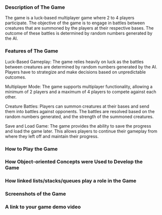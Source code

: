 ### Description of The Game

The game is a luck-based multiplayer game where 2 to 4 players participate. The objective of the game is to engage in battles between creatures that are summoned by the players at their respective bases. The outcome of these battles is determined by random numbers generated by the AI.

### Features of The Game

Luck-Based Gameplay: The game relies heavily on luck as the battles between creatures are determined by random numbers generated by the AI. Players have to strategize and make decisions based on unpredictable outcomes.

Multiplayer Mode: The game supports multiplayer functionality, allowing a minimum of 2 players and a maximum of 4 players to compete against each other.

Creature Battles: Players can summon creatures at their bases and send them into battles against opponents. The battles are resolved based on the random numbers generated, and the strength of the summoned creatures.

Save and Load Game: The game provides the ability to save the progress and load the game later. This allows players to continue their gameplay from where they left off and maintain their progress.

### How to Play the Game

### How Object-oriented Concepts were Used to Develop the Game

### How linked lists/stacks/queues play a role in the Game

### Screenshots of the Game

### A link to your game demo video
